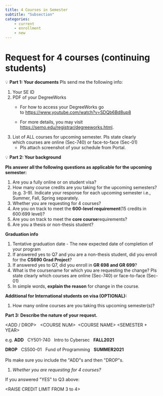 ```yaml
---
title: 4 Courses in Semester
subtitle: "Subsection"
categories:
    - current
    - enrollment
    - new
---
```

# **Request for 4 courses (continuing students)**

💡 **Part 1: Your documents**
Pls send me the following info:
1. Your SE ID
2. PDF of your DegreeWorks
    - For how to access your DegreeWorks go to <a href="https://www.youtube.com/watch?v=SDQb6Bd8up8" target="blank">https://www.youtube.com/watch?v=SDQb6Bd8up8</a>

    - For more details, you may visit <a href="https://semo.edu/registrar/degreeworks.html" target="blank">https://semo.edu/registrar/degreeworks.html</a>.
3. List of ALL courses for upcoming semester. Pls state clearly which courses are online (Sec-740) or face-to-face (Sec-01)
    - Pls attach screenshot of your schedule from Portal.

💡 **Part 2: Your background**

**Pls answer all the following questions as applicable for the upcoming semester:**

1. Are you a fully online or on student visa?
2. How many course credits are you taking for the upcoming semesters? (e.g. 3-9). Indicate your response for each upcoming semester i.e., Summer, Fall, Spring separately.
3. Whether you are requesting for 4 courses?
4. Are you on track to meet the **600-level requirement**(15 credits in 600:699 level)?
5. Are you on track to meet the **core course**requirements?
6. Are you a thesis or non-thesis student?

**Graduation info**

1. Tentative graduation date - The new expected date of completion of your program
2. If answered yes to Q7 and you are a non-thesis student, did you enroll for the **CS690 Grad Project**?
3. If answered yes to Q7, did you enroll in **GR 698 and GR 699**?
4. What is the coursename for which you are requesting the change? Pls state clearly which courses are online (Sec-740) or face-to-face (Sec-01)
5. In simple words, **explain the reason** for change in the course.

**Additional for International students on visa (OPTIONAL):**

1. How many online courses are you taking this upcoming semester(s)?

**Part 3: Describe the nature of your request.**

<ADD / DROP> &nbsp; <COURSE NUM> <SEC NUM>&nbsp;<COURSE NAME>&nbsp;<SEMESTER + YEAR>
<br>

e.g. **ADD** &nbsp; CY501-740 &nbsp;  Intro to Cybersec &nbsp; **FALL2021**

**DROP** &nbsp; CS500-01 &nbsp; Fund of Programming &nbsp; **SUMMER2021**
<br>
<br>
Pls make sure you include the "ADD"s and then "DROP"s.

1. *Whether you are requesting for 4 courses?*

If you answered "YES" to Q3 above:

<RAISE CREDIT LIMIT FROM 3 to 4>